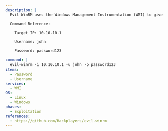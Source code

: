 ```yaml
---
description: |
  Evil-WinRM uses the Windows Management Instrumentation (WMI) to give you an interactive shell on the Windows host.

  Command Reference:

  	Target IP: 10.10.10.1

  	Username: john

  	Password: password123

command: |
  evil-winrm -i 10.10.10.1 -u john -p password123
items:
  - Password
  - Username
services:
  - WMI
OS:
  - Linux
  - Windows
phases:
  - Exploitation
references:
  - https://github.com/Hackplayers/evil-winrm
---
```


